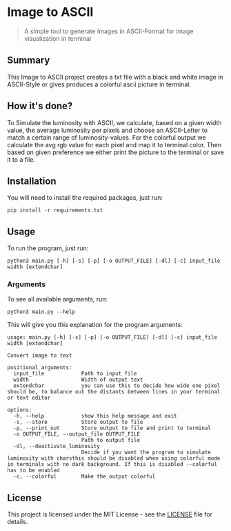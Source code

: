# Image to ASCII
> A simple tool to generate Images in ASCII-Format for image visualization in terminal

## Summary 
This Image to ASCII project creates a txt file with a black and white image in ASCII-Style or gives produces a colorful ascii picture in terminal.

## How it's done?
To Simulate the luminosity with ASCII, we calculate, based on a given width value, the average luminosity per pixels and choose an ASCII-Letter to match a certain 
range of luminosity-values. For the colorful output we calculate the avg rgb value for each pixel and map it to terminal color. Then based on given preference we either print the picture to the terminal or save it to a file. 

## Installation
You will need to install the required packages, just run:
```shell
pip install -r requirements.txt
```

## Usage
To run the program, just run:
```shell
python3 main.py [-h] [-s] [-p] [-o OUTPUT_FILE] [-dl] [-c] input_file width [extendchar]

```

### Arguments
To see all available arguments, run:
```shell
python3 main.py --help
```
This will give you this explanation for the program arguments:
```shell
usage: main.py [-h] [-s] [-p] [-o OUTPUT_FILE] [-dl] [-c] input_file width [extendchar]

Convert image to text

positional arguments:
  input_file            Path to input file
  width                 Width of output text
  extendchar            you can use this to decide how wide one pixel should be, to balance out the distants between lines in your terminal or text editor

options:
  -h, --help            show this help message and exit
  -s, --store           Store output to file
  -p, --print_out       Store output to file and print to terminal
  -o OUTPUT_FILE, --output_file OUTPUT_FILE
                        Path to output file
  -dl, --deactivate_luminosity
                        Decide if you want the program to simulate luminosity with charsthis should be disabled when using colorful mode in terminals with no dark background. If this is disabled --colorful has to be enabled
  -c, --colorful        Make the output colorful

```

## License
This project is licensed under the MIT License - see the [LICENSE](LICENSE) file for details.
